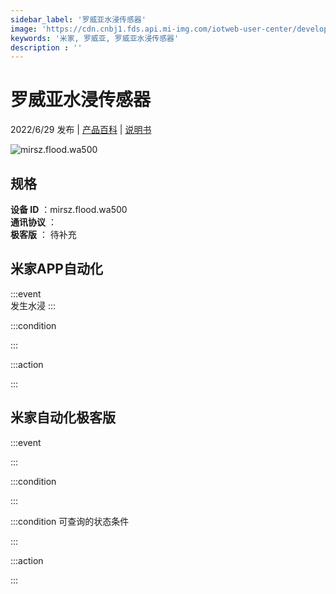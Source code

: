 ```yaml
---
sidebar_label: '罗威亚水浸传感器'
image: 'https://cdn.cnbj1.fds.api.mi-img.com/iotweb-user-center/developer_1679068029662rcN9P3op.png?GalaxyAccessKeyId=AKVGLQWBOVIRQ3XLEW&Expires=9223372036854775807&Signature=P1Vg91UHzvQxLHmmfQPjP3Smb+o='
keywords: '米家, 罗威亚, 罗威亚水浸传感器'
description : ''
---
```

# 罗威亚水浸传感器

2022/6/29 发布 | [产品百科](https://home.mi.com/webapp/content/baike/product/index.html?model=mirsz.flood.wa500/) | [说明书](https://home.mi.com/views/introduction.html?model=mirsz.flood.wa500&region=cn)

![mirsz.flood.wa500](https://cdn.cnbj1.fds.api.mi-img.com/iotweb-user-center/developer_1679068029662rcN9P3op.png?GalaxyAccessKeyId=AKVGLQWBOVIRQ3XLEW&Expires=9223372036854775807&Signature=P1Vg91UHzvQxLHmmfQPjP3Smb+o=)

## 规格  
> 
**设备 ID** ：mirsz.flood.wa500  
**通讯协议** ：  
**极客版**  ： 待补充 


## 米家APP自动化  

:::event  
发生水浸
:::

:::condition  

:::

:::action   

:::

## 米家自动化极客版  

:::event  

:::

:::condition  

:::

:::condition 可查询的状态条件  

:::

:::action  

:::

        
